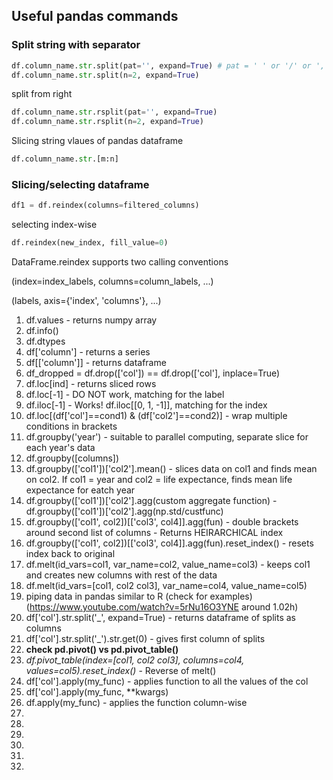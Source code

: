 ## Useful pandas commands

### Split string with separator
```python
df.column_name.str.split(pat='', expand=True) # pat = ' ' or '/' or ',' etc.
df.column_name.str.split(n=2, expand=True)
```
split from right
```python
df.column_name.str.rsplit(pat='', expand=True)
df.column_name.str.rsplit(n=2, expand=True)
```
Slicing string vlaues of pandas dataframe
```python
df.column_name.str.[m:n]
```

### Slicing/selecting dataframe
```python
df1 = df.reindex(columns=filtered_columns)
```
selecting index-wise
```python
df.reindex(new_index, fill_value=0)
```
DataFrame.reindex supports two calling conventions

(index=index_labels, columns=column_labels, ...)

(labels, axis={'index', 'columns'}, ...)

1. df.values - returns numpy array
2. df.info()
3. df.dtypes
4. df['column'] - returns a series
5. df[['column']] - returns dataframe
6. df_dropped = df.drop(['col']) == df.drop(['col'], inplace=True)
7. df.loc[ind] - returns sliced rows
8. df.loc[-1] - DO NOT work, matching for the label
9. df.iloc[-1] - Works! df.iloc[[0, 1, -1]], matching for the index
10. df.loc[(df['col']==cond1) & (df['col2']==cond2)] - wrap multiple conditions in brackets
11. df.groupby('year') - suitable to parallel computing, separate slice for each year's data
12. df.groupby([columns])
13. df.groupby(['col1'])['col2'].mean() - slices data on col1 and finds mean on col2. If col1 = year and col2 = life expectance, finds mean life expectance for eatch year
14. df.groupby(['col1'])['col2'].agg(custom aggregate function) -  df.groupby(['col1'])['col2'].agg(np.std/custfunc)
15. df.groupby(['col1', col2])[['col3', col4]].agg(fun) - double brackets around second list of columns - Returns HEIRARCHICAL index
16. df.groupby(['col1', col2])[['col3', col4]].agg(fun).reset_index() - resets index back to original
17. df.melt(id_vars=col1, var_name=col2, value_name=col3) - keeps col1 and creates new columns with rest of the data
18. df.melt(id_vars=[col1, col2 col3], var_name=col4, value_name=col5)
19. piping data in pandas similar to R (check for examples) (https://www.youtube.com/watch?v=5rNu16O3YNE around 1.02h)
20. df['col'].str.split('_', expand=True) - returns dataframe of splits as columns
21. df['col'].str.split('_').str.get(0) - gives first column of splits 
22. __check pd.pivot() vs pd.pivot_table()__
23. _df.pivot_table(index=[col1, col2 col3], columns=col4, values=col5).reset_index()_ - Reverse of melt()
24. df['col'].apply(my_func) - applies function to all the values of the col
25. df['col'].apply(my_func, **kwargs)
26. df.apply(my_func) - applies the function column-wise
27. 
28. 
29.  
30. 
31. 
32. 

